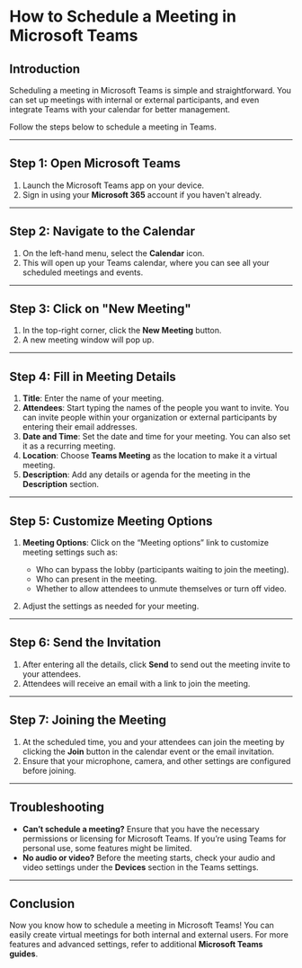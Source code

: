 # How to Schedule a Meeting in Microsoft Teams

## Introduction
Scheduling a meeting in Microsoft Teams is simple and straightforward. You can set up meetings with internal or external participants, and even integrate Teams with your calendar for better management.

Follow the steps below to schedule a meeting in Teams.

---

## Step 1: Open Microsoft Teams

1. Launch the Microsoft Teams app on your device.
2. Sign in using your **Microsoft 365** account if you haven't already.

---

## Step 2: Navigate to the Calendar

1. On the left-hand menu, select the **Calendar** icon.
2. This will open up your Teams calendar, where you can see all your scheduled meetings and events.

---

## Step 3: Click on "New Meeting"

1. In the top-right corner, click the **New Meeting** button.
2. A new meeting window will pop up.

---

## Step 4: Fill in Meeting Details

1. **Title**: Enter the name of your meeting.
2. **Attendees**: Start typing the names of the people you want to invite. You can invite people within your organization or external participants by entering their email addresses.
3. **Date and Time**: Set the date and time for your meeting. You can also set it as a recurring meeting.
4. **Location**: Choose **Teams Meeting** as the location to make it a virtual meeting.
5. **Description**: Add any details or agenda for the meeting in the **Description** section.

---

## Step 5: Customize Meeting Options

1. **Meeting Options**: Click on the “Meeting options” link to customize meeting settings such as:
   - Who can bypass the lobby (participants waiting to join the meeting).
   - Who can present in the meeting.
   - Whether to allow attendees to unmute themselves or turn off video.

2. Adjust the settings as needed for your meeting.

---

## Step 6: Send the Invitation

1. After entering all the details, click **Send** to send out the meeting invite to your attendees.
2. Attendees will receive an email with a link to join the meeting.

---

## Step 7: Joining the Meeting

1. At the scheduled time, you and your attendees can join the meeting by clicking the **Join** button in the calendar event or the email invitation.
2. Ensure that your microphone, camera, and other settings are configured before joining.

---

## Troubleshooting

- **Can’t schedule a meeting?** Ensure that you have the necessary permissions or licensing for Microsoft Teams. If you’re using Teams for personal use, some features might be limited.
- **No audio or video?** Before the meeting starts, check your audio and video settings under the **Devices** section in the Teams settings.

---

## Conclusion
Now you know how to schedule a meeting in Microsoft Teams! You can easily create virtual meetings for both internal and external users. For more features and advanced settings, refer to additional **Microsoft Teams guides**.
